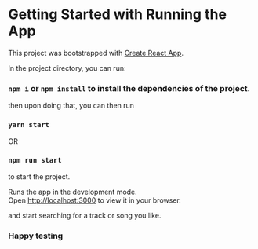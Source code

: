 # Getting Started with Running the App

This project was bootstrapped with [Create React App](https://github.com/facebook/create-react-app).

In the project directory, you can run:

### `npm i` or `npm install` to install the dependencies of the project.

then upon doing that, you can then run

### `yarn start`

OR

### `npm run start`

to start the project.

Runs the app in the development mode.\
Open [http://localhost:3000](http://localhost:3000) to view it in your browser.

and start searching for a track or song you like. 

### Happy testing
